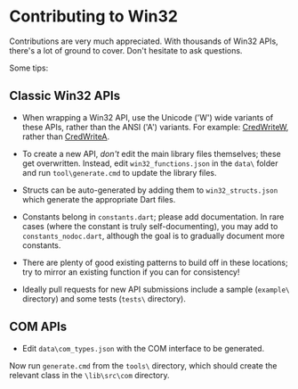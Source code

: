 # Contributing to Win32

Contributions are very much appreciated. With thousands of Win32 APIs, there's a
lot of ground to cover. Don't hesitate to ask questions.

Some tips:

## Classic Win32 APIs

- When wrapping a Win32 API, use the Unicode ('W') wide variants of these APIs,
  rather than the ANSI ('A') variants. For example:
  [CredWriteW](https://learn.microsoft.com/windows/win32/api/wincred/nf-wincred-credwritew),
  rather than
  [CredWriteA](https://learn.microsoft.com/windows/win32/api/wincred/nf-wincred-credwritea).

- To create a new API, *don't* edit the main library files themselves; these get
  overwritten. Instead, edit `win32_functions.json` in the `data\` folder and run
  `tool\generate.cmd` to update the library files.

- Structs can be auto-generated by adding them to `win32_structs.json` which
  generate the appropriate Dart files.

- Constants belong in `constants.dart`; please add documentation. In rare cases
  (where the constant is truly self-documenting), you may add to
  `constants_nodoc.dart`, although the goal is to gradually document more
  constants.

- There are plenty of good existing patterns to build off in these locations;
  try to mirror an existing function if you can for consistency!

- Ideally pull requests for new API submissions include a sample (`example\`
  directory) and some tests (`tests\` directory).

## COM APIs

- Edit `data\com_types.json` with the COM interface to be generated.

Now run `generate.cmd` from the `tools\` directory, which should create the
relevant class in the `\lib\src\com` directory.
